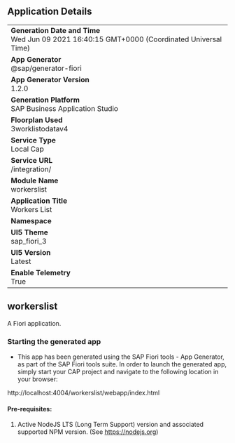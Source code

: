## Application Details
|               |
| ------------- |
|**Generation Date and Time**<br>Wed Jun 09 2021 16:40:15 GMT+0000 (Coordinated Universal Time)|
|**App Generator**<br>@sap/generator-fiori|
|**App Generator Version**<br>1.2.0|
|**Generation Platform**<br>SAP Business Application Studio|
|**Floorplan Used**<br>3worklistodatav4|
|**Service Type**<br>Local Cap|
|**Service URL**<br>/integration/
|**Module Name**<br>workerslist|
|**Application Title**<br>Workers List|
|**Namespace**<br>|
|**UI5 Theme**<br>sap_fiori_3|
|**UI5 Version**<br>Latest|
|**Enable Telemetry**<br>True|

## workerslist

A Fiori application.

### Starting the generated app

-   This app has been generated using the SAP Fiori tools - App Generator, as part of the SAP Fiori tools suite.  In order to launch the generated app, simply start your CAP project and navigate to the following location in your browser:

http://localhost:4004/workerslist/webapp/index.html

#### Pre-requisites:

1. Active NodeJS LTS (Long Term Support) version and associated supported NPM version.  (See https://nodejs.org)


